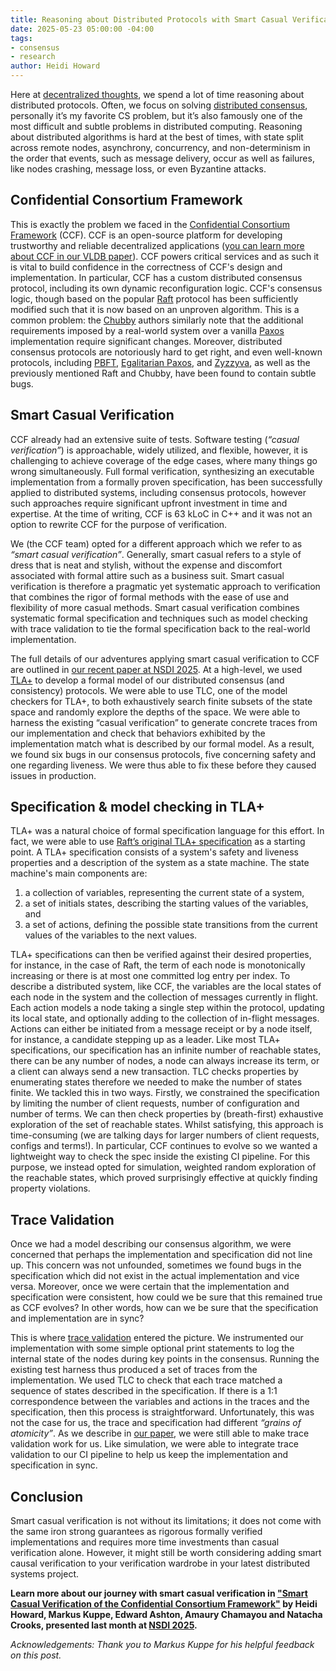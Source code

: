 ```yaml
---
title: Reasoning about Distributed Protocols with Smart Casual Verification
date: 2025-05-23 05:00:00 -04:00
tags:
- consensus
- research
author: Heidi Howard
---
```


Here at [decentralized thoughts](https://decentralizedthoughts.github.io/), we spend a lot of time reasoning about distributed protocols. Often, we focus on solving [distributed consensus](https://decentralizedthoughts.github.io/2019-06-27-defining-consensus/), personally it’s my favorite CS problem, but it’s also famously one of the most difficult and subtle problems in distributed computing. Reasoning about distributed algorithms is hard at the best of times, with state split across remote nodes, asynchrony, concurrency, and non-determinism in the order that events, such as message delivery, occur as well as failures, like nodes crashing, message loss, or even Byzantine attacks. 

## Confidential Consortium Framework 

This is exactly the problem we faced in the [Confidential Consortium Framework](https://github.com/microsoft/CCF) (CCF).  CCF is an open-source platform for developing trustworthy and reliable decentralized applications ([you can learn more about CCF in our VLDB paper](https://www.vldb.org/pvldb/vol17/p225-howard.pdf)). CCF powers critical services and as such it is vital to build confidence in the correctness of CCF's design and implementation. In particular, CCF has a custom distributed consensus protocol, including its own dynamic reconfiguration logic. CCF's consensus logic, though based on the popular [Raft](https://raft.github.io/raft.pdf) protocol has been sufficiently modified such that it is now based on an unproven algorithm. This is a common problem: the [Chubby](https://storage.googleapis.com/gweb-research2023-media/pubtools/4444.pdf) authors similarly note that the additional requirements imposed by a real-world system over a vanilla [Paxos](https://lamport.azurewebsites.net/pubs/lamport-paxos.pdf) implementation require significant changes. Moreover, distributed consensus protocols are notoriously hard to get right, and even well-known protocols, including [PBFT](https://ceres.cs.umd.edu/818/papers/pbft.pdf), [Egalitarian Paxos](https://www.cs.cmu.edu/~dga/papers/epaxos-sosp2013.pdf), and [Zyzzyva](https://www.cs.cornell.edu/lorenzo/papers/kotla07Zyzzyva.pdf), as well as the previously mentioned Raft and Chubby, have been found to contain subtle bugs. 

## Smart Casual Verification 

CCF already had an extensive suite of tests. Software testing (_“casual verification”_) is approachable, widely utilized, and flexible, however, it is challenging to achieve coverage of the edge cases, where many things go wrong simultaneously. Full formal verification, synthesizing an executable implementation from a formally proven specification, has been successfully applied to distributed systems, including consensus protocols, however such approaches require significant upfront investment in time and expertise. At the time of writing, CCF is 63 kLoC in C++ and it was not an option to rewrite CCF for the purpose of verification. 

We (the CCF team) opted for a different approach which we refer to as _“smart casual verification”_. Generally, smart casual refers to a style of dress that is neat and stylish, without the expense and discomfort associated with formal attire such as a business suit. Smart casual verification is therefore a pragmatic yet systematic approach to verification that combines the rigor of formal methods with the ease of use and flexibility of more casual methods. Smart casual verification combines systematic formal specification and techniques such as model checking with trace validation to tie the formal specification back to the real-world implementation.  

The full details of our adventures applying smart casual verification to CCF are outlined in [our recent paper at NSDI 2025](https://www.usenix.org/conference/nsdi25/presentation/howard). At a high-level, we used [TLA+](https://github.com/tlaplus) to develop a formal model of our distributed consensus (and consistency) protocols. We were able to use TLC, one of the model checkers for TLA+, to both exhaustively search finite subsets of the state space and randomly explore the depths of the space. We were able to harness the existing “casual verification” to generate concrete traces from our implementation and check that behaviors exhibited by the implementation match what is described by our formal model. As a result, we found six bugs in our consensus protocols, five concerning safety and one regarding liveness. We were thus able to fix these before they caused issues in production. 

## Specification & model checking in TLA+ 

TLA+ was a natural choice of formal specification language for this effort. In fact, we were able to use [Raft’s original TLA+ specification](https://github.com/ongardie/raft.tla) as a starting point. A TLA+ specification consists of a system's safety and liveness properties and a description of the system as a state machine. The state machine's main components are: 
1. a collection of variables, representing the current state of a system, 
2. a set of initials states, describing the starting values of the variables, and 
3. a set of actions, defining the possible state transitions from the current values of the variables to the next values. 

TLA+ specifications can then be verified against their desired properties, for instance, in the case of Raft, the term of each node is monotonically increasing or there is at most one committed log entry per index.  To describe a distributed system, like CCF, the variables are the local states of each node in the system and the collection of messages currently in flight. Each action models a node taking a single step within the protocol, updating its local state, and optionally adding to the collection of in-flight messages.  Actions can either be initiated from a message receipt or by a node itself, for instance, a candidate stepping up as a leader. Like most TLA+ specifications, our specification has an infinite number of reachable states, there can be any number of nodes, a node can always increase its term, or a client can always send a new transaction. TLC checks properties by enumerating states therefore we needed to make the number of states finite. We tackled this in two ways. Firstly, we constrained the specification by limiting the number of client requests, number of configuration and number of terms. We can then check properties by (breath-first) exhaustive exploration of the set of reachable states. Whilst satisfying, this approach is time-consuming (we are talking days for larger numbers of client requests, configs and terms!). In particular, CCF continues to evolve so we wanted a lightweight way to check the spec inside the existing CI pipeline. For this purpose, we instead opted for simulation, weighted random exploration of the reachable states, which proved surprisingly effective at quickly finding property violations. 

## Trace Validation 

Once we had a model describing our consensus algorithm, we were concerned that perhaps the implementation and specification did not line up. This concern was not unfounded, sometimes we found bugs in the specification which did not exist in the actual implementation and vice versa. Moreover, once we were certain that the implementation and specification were consistent, how could we be sure that this remained true as CCF evolves? In other words, how can we be sure that the specification and implementation are in sync? 

This is where [trace validation](https://arxiv.org/pdf/2404.16075) entered the picture. We instrumented our implementation with some simple optional print statements to log the internal state of the nodes during key points in the consensus. Running the existing test harness thus produced a set of traces from the implementation. We used TLC to check that each trace matched a sequence of states described in the specification. If there is a 1:1 correspondence between the variables and actions in the traces and the specification, then this process is straightforward.  Unfortunately, this was not the case for us, the trace and specification had different _“grains of atomicity”_. As we describe in [our paper](https://www.usenix.org/conference/nsdi25/presentation/howard), we were still able to make trace validation work for us. Like simulation, we were able to integrate trace validation to our CI pipeline to help us keep the implementation and specification in sync. 

## Conclusion 

Smart casual verification is not without its limitations; it does not come with the same iron strong guarantees as rigorous formally verified implementations and requires more time investments than casual verification alone. However, it might still be worth considering adding smart causal verification to your verification wardrobe in your latest distributed systems project. 

**Learn more about our journey with smart casual verification in ["Smart Casual Verification of the Confidential Consortium Framework"](https://www.usenix.org/system/files/nsdi25-howard.pdf) by Heidi Howard, Markus Kuppe, Edward Ashton, Amaury Chamayou and Natacha Crooks, presented last month at [NSDI 2025](https://www.usenix.org/conference/nsdi25).** 
 
_Acknowledgements: Thank you to Markus Kuppe for his helpful feedback on this post._